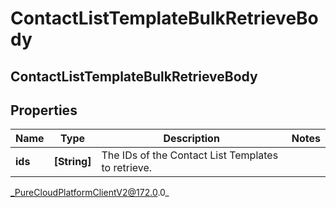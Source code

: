# ContactListTemplateBulkRetrieveBody

## ContactListTemplateBulkRetrieveBody

## Properties

|Name | Type | Description | Notes|
|------------ | ------------- | ------------- | -------------|
| **ids** | **[String]** | The IDs of the Contact List Templates to retrieve. | |



_PureCloudPlatformClientV2@172.0.0_

